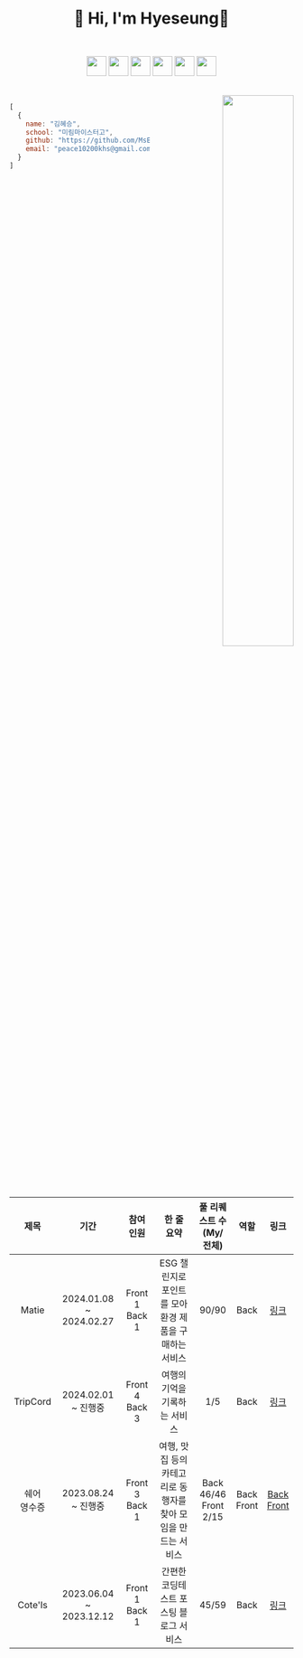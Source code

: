 <div align="left">

  <div align="center">
    
  # 👋 Hi, I'm Hyeseung👋

  <br>

  <code><img height="35" src="https://skills.thijs.gg/icons?i=java&theme=light"></code>
  <code><img height="35" src="https://skills.thijs.gg/icons?i=kotlin&theme=light"></code>
  <code><img height="35" src="https://skills.thijs.gg/icons?i=spring&theme=light"></code>
  <code><img height="35" src="https://skills.thijs.gg/icons?i=mysql&theme=light"></code>
  <code><img height="35" src="https://skills.thijs.gg/icons?i=redis&theme=light"></code>
  <code><img height="35" src="https://skills.thijs.gg/icons?i=react&theme=light"></code>
  
  </div>

  <br>
  
<div align="right">
    
  <img align="right" width="50%" src="https://github-readme-stats.vercel.app/api?username=MsEmily1020&show_icons=true&theme=dark#gh-dark-mode-only"/>
  
  </div>

  ```javascript
  [
    {
      name: "김혜승",
      school: "미림마이스터고",
      github: "https://github.com/MsEmily1020",
      email: "peace10200khs@gmail.com"
    }
  ]
 ```

<br>
<br>

<div align="center">

  | 제목 | 기간 | 참여<br>인원 | 한 줄 <br> 요약 | 풀 리퀘스트 수 <br> (My/전체) | 역할 | 링크 |
  | :--------: | :-----: | :---------: | :-------: | :-------: | :-------: | :---------: |
  | Matie | 2024.01.08 ~ 2024.02.27 | Front 1 Back 1 | ESG 챌린지로 포인트를 모아 <br> 환경 제품을 구매하는 서비스 | 90/90 | Back | [링크](https://github.com/2024-Australia-Ost/Matie-Backend) |
  | TripCord | 2024.02.01 ~ 진행중 | Front 4 Back 3 | 여행의 기억을 기록하는 서비스 | 1/5 | Back | [링크](https://github.com/TripCord/TripCord_backend) |
  | 쉐어<br>영수증 | 2023.08.24 ~ 진행중 | Front 3 Back 1 | 여행, 맛집 등의 카테고리로 동행자를 찾아 모임을 만드는 서비스 | Back 46/46 <br> Front 2/15 | Back <br> Front | [Back](https://github.com/CODE-U-S/Shared_Receipts_Backend) <br> [Front](https://github.com/CODE-U-S/Shared_Receipts_Application)
  | Cote'Is | 2023.06.04 ~ 2023.12.12 | Front 1 Back 1 | 간편한 코딩테스트 포스팅 블로그 서비스 | 45/59 | Back | [링크](https://github.com/mini-mentor/Cote_Is_Backend) |


</div>
</div>
